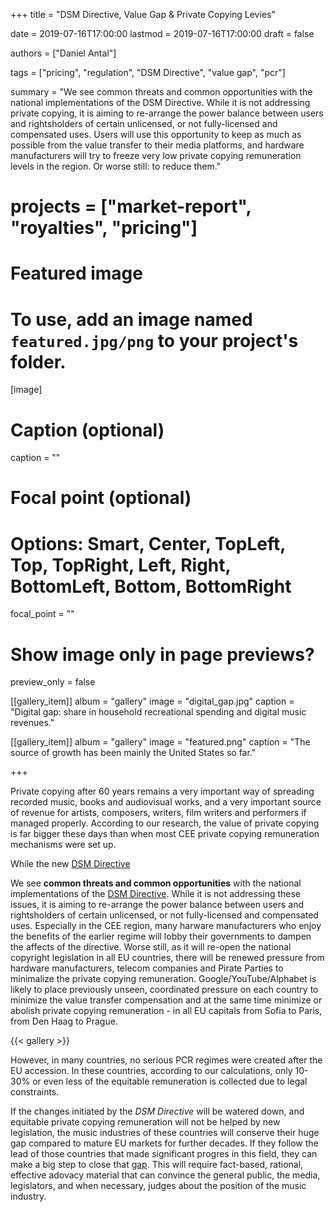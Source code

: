 +++
title = "DSM Directive, Value Gap & Private Copying Levies"

date = 2019-07-16T17:00:00
lastmod = 2019-07-16T17:00:00
draft = false

authors = ["Daniel Antal"]

tags = ["pricing", "regulation", "DSM Directive", "value gap", "pcr"]

summary = "We see common threats and common opportunities with the national implementations of the DSM Directive.  While it is not addressing private copying, it is aiming to re-arrange the power balance between users and rightsholders of certain unlicensed, or not fully-licensed and compensated uses. Users will use this opportunity to keep as much as possible from the value transfer to their media platforms, and hardware manufacturers will try to freeze very low private copying remuneration levels in the region. Or worse still: to reduce them."

# projects = ["market-report", "royalties", "pricing"]

# Featured image
# To use, add an image named `featured.jpg/png` to your project's folder. 
[image]
  # Caption (optional)
  caption = ""

  # Focal point (optional)
  # Options: Smart, Center, TopLeft, Top, TopRight, Left, Right, BottomLeft, Bottom, BottomRight
  focal_point = ""

  # Show image only in page previews?
  preview_only = false

[[gallery_item]]
album = "gallery"
image = "digital_gap.jpg"
caption = "Digital gap: share in household recreational spending and digital music revenues."

[[gallery_item]]
album = "gallery"
image = "featured.png"
caption = "The source of growth has been mainly the United States so far."


+++

Private copying after 60 years remains a very important way of spreading recorded music, books and audiovisual works, and a very important source of revenue for artists, composers, writers, film writers and performers if managed properly.   According to our research, the value of private copying is far bigger these days than when most CEE private copying remuneration mechanisms were set up.

While the new [DSM Directive](https://eur-lex.europa.eu/eli/dir/2019/790/oj)

We see __common threats and common opportunities__ with the national implementations of the [DSM Directive](https://eur-lex.europa.eu/eli/dir/2019/790/oj).  While it is not addressing these issues, it is aiming to re-arrange the power balance between users and rightsholders of certain unlicensed, or not fully-licensed and compensated uses. Especially in the CEE region, many harware manufacturers who enjoy the benefits of the earlier regime will lobby their governments to dampen the affects of the directive. Worse still, as it will re-open the national copyright legislation in all EU countries, there will be renewed pressure from hardware manufacturers, telecom companies and Pirate Parties to minimalize the private copying remuneration. Google/YouTube/Alphabet is likely to place previously unseen, coordinated pressure on each country to minimize the value transfer compensation and at the same time minimize or abolish private copying remuneration - in all EU capitals from Sofia to Paris, from Den Haag to Prague. 

{{< gallery >}}

However, in many countries, no serious PCR regimes were created after the EU accession.  In these countries, according to our calculations, only 10-30% or even less of the equitable remuneration is collected due to legal constraints.

If the changes initiated by the _DSM Directive_ will be watered down, and equitable private copying remuneration will not be helped by new legislation, the music industries of these countries will conserve their huge gap compared to mature EU markets for further decades.  If they follow the lead of those countries that made significant progres in this field, they can make a big step to close that [gap](https://danielantal.eu/post/cee_mini_17/).  This will require fact-based, rational, effective adovacy material that can convince the general public, the media, legislators, and when necessary, judges about the position of the music industry.


